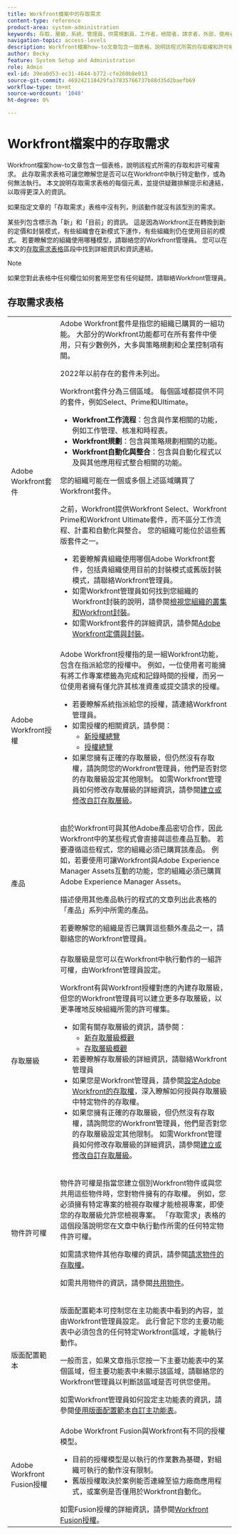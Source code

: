 ```yaml
---
title: Workfront檔案中的存取需求
content-type: reference
product-area: system-administration
keywords: 存取，層級，系統，管理員，供需規劃員，工作者，檢閱者，請求者，外部，使用者
navigation-topic: access-levels
description: Workfront檔案how-to文章包含一個表格，說明該程式所需的存取權和許可權。 本文詳細說明存取需求表格，並包含詳細資訊的連結。
author: Becky
feature: System Setup and Administration
role: Admin
exl-id: 39ea0d53-ec31-4644-b772-cfe260b8e013
source-git-commit: 469242118429fa37835766737b88d35d2baefb69
workflow-type: tm+mt
source-wordcount: '1048'
ht-degree: 0%

---
```


# Workfront檔案中的存取需求

Workfront檔案how-to文章包含一個表格，說明該程式所需的存取和許可權需求。 此存取需求表格可讓您瞭解您是否可以在Workfront中執行特定動作，或為何無法執行。 本文說明存取需求表格的每個元素，並提供疑難排解提示和連結，以取得更深入的資訊。

如果指定文章的「存取需求」表格中沒有列，則該動作就沒有該型別的需求。

某些列包含標示為「新」和「目前」的資訊。 這是因為Workfront正在轉換到新的定價和封裝模式，有些組織會在新模式下運作，有些組織則仍在使用目前的模式。 若要瞭解您的組織使用哪種模型，請聯絡您的Workfront管理員。 您可以在本文的[存取需求表格](#the-access-requirements-table)區段中找到詳細資訊和資訊連結。

>[!NOTE]
>
>如果您對此表格中任何欄位如何套用至您有任何疑問，請聯絡Workfront管理員。

## 存取需求表格

<table style="table-layout:auto"> 
 <col> 
 <col> 
 <tbody> 
  <tr> 
   <td role="rowheader">Adobe Workfront套件</td> 
   <td> Adobe Workfront套件是指您的組織已購買的一組功能。 大部分的Workfront功能都可在所有套件中使用，只有少數例外，大多與策略規劃和企業控制項有關。 <p>2022年以前存在的套件未列出。</p>
   <p>Workfront套件分為三個區域。 每個區域都提供不同的套件，例如Select、Prime和Ultimate。<p>
   <ul>
   <li><b>Workfront工作流程</b>：包含與作業相關的功能，例如工作管理、核准和時程表。</li>
   <li><b>Workfront規劃</b>：包含與策略規劃相關的功能。</li>
   <li><b>Workfront自動化與整合</b>：包含與自動化程式以及與其他應用程式整合相關的功能。</li>
   </ul>
  <p>您的組織可能在一個或多個上述區域購買了Workfront套件。</p>
  <p>之前，Workfront提供Workfront Select、Workfront Prime和Workfront Ultimate套件，而不區分工作流程、計畫和自動化與整合。 您的組織可能位於這些舊版套件之一。 
   <ul><li>若要瞭解貴組織使用哪個Adobe Workfront套件，包括貴組織使用目前的封裝模式或舊版封裝模式，請聯絡Workfront管理員。</li>
   <li>如需Workfront管理員如何找到您組織的Workfront封裝的說明，請參閱<a href="/help/quicksilver/administration-and-setup/get-started-wf-administration/firewall-overview.md#view-your-organizations-cluster-and-workfront-package" class="MCXref xref">檢視您組織的叢集和Workfront封裝</a>。</li><li>如需Workfront套件的詳細資訊，請參閱<a href="https://business.adobe.com/products/workfront/pricing.html">Adobe Workfront定價與封裝</a>。</li></ul> </td> 
  </tr> 
  <tr> 
   <td role="rowheader">Adobe Workfront授權</td> 
   <td> Adobe Workfront授權指的是一組Workfront功能，包含在指派給您的授權中。 例如，一位使用者可能擁有將工作專案標籤為完成和記錄時間的授權，而另一位使用者擁有僅允許其核准資產或提交請求的授權。 <p> 
   <ul>
   <li>若要瞭解系統指派給您的授權，請連絡Workfront管理員。</li>
   <li>如需授權的相關資訊，請參閱：
   <ul>
   <li><a href="/help/quicksilver/administration-and-setup/add-users/how-access-levels-work/licenses-overview.md" class="MCXref xref">新授權總覽</a></li>
   <li><a href="/help/quicksilver/administration-and-setup/add-users/access-levels-and-object-permissions/wf-licenses.md" class="MCXref xref">授權總覽</a></li></ul></li>
   <li>如果您擁有正確的存取層級，但仍然沒有存取權，請詢問您的Workfront管理員，他們是否對您的存取層級設定其他限制。 如需Workfront管理員如何修改存取層級的詳細資訊，請參閱<a href="/help/quicksilver/administration-and-setup/get-started-wf-administration/firewall-overview.md#view-your-organizations-cluster-and-workfront-package" class="MCXref xref">建立或修改自訂存取層級</a>。
   </ul>
      </p> </td> 
  </tr> 
  <tr> 
   <td role="rowheader">產品</td> 
   <td><p>由於Workfront可與其他Adobe產品密切合作，因此Workfront中的某些程式會直接與這些產品互動。 若要遵循這些程式，您的組織必須已購買該產品。 例如，若要使用可讓Workfront與Adobe Experience Manager Assets互動的功能，您的組織必須已購買Adobe Experience Manager Assets。</p>
   <p>描述使用其他產品執行的程式的文章列出此表格的「產品」系列中所需的產品。</p>
   <p>若要瞭解您的組織是否已購買這些額外產品之一，請聯絡您的Workfront管理員。</p></td> 
  </tr> 
  <tr> 
   <td role="rowheader">存取層級</td> 
   <td> 存取層級是您可以在Workfront中執行動作的一組許可權，由Workfront管理員設定。 <p>Workfront有與Workfront授權對應的內建存取層級，但您的Workfront管理員可以建立更多存取層級，以更準確地反映組織所需的許可權集。</p>
   <ul>
    <li>如需有關存取層級的資訊，請參閱：
   <ul>
   <li><a href="/help/quicksilver/administration-and-setup/add-users/how-access-levels-work/access-level-overview.md" class="MCXref xref">新存取層級概觀</a></li>
   <li><a href="/help/quicksilver/administration-and-setup/add-users/access-levels-and-object-permissions/access-levels-overview.md" class="MCXref xref">存取層級概觀</a></li></ul></li>
    <li>若要瞭解存取層級的詳細資訊，請聯絡Workfront管理員</li>
    <li>如果您是Workfront管理員，請參閱<a href="/help/quicksilver/administration-and-setup/add-users/configure-and-grant-access/configure-access.md" class="MCXref xref">設定Adobe Workfront的存取權</a>，深入瞭解如何授與存取層級中特定物件的存取權。</li>  
   <li>如果您擁有正確的存取層級，但仍然沒有存取權，請詢問您的Workfront管理員，他們是否對您的存取層級設定其他限制。 如需Workfront管理員如何修改存取層級的詳細資訊，請參閱<a href="/help/quicksilver/administration-and-setup/add-users/configure-and-grant-access/create-modify-access-levels.md" class="MCXref xref">建立或修改自訂存取層級</a>。</li>
    </td>
  </tr> 
  <tr> 
   <td role="rowheader">物件許可權</td> 
   <td><p>物件許可權是指當您建立個別Workfront物件或與您共用這些物件時，您對物件擁有的存取權。 例如，您必須擁有特定專案的檢視存取權才能檢視專案，即使您的存取層級允許您檢視專案。 「存取需求」表格的這個段落說明您在文章中執行動作所需的任何特定物件許可權。</p>
   <p>如需請求物件其他存取權的資訊，請參閱<a href="/help/quicksilver/workfront-basics/grant-and-request-access-to-objects/request-access.md" class="MCXref xref">請求物件的存取權</a>。</p><p>如需共用物件的資訊，請參閱<a href="/help/quicksilver/workfront-basics/grant-and-request-access-to-objects/share-an-object.md" class="MCXref xref">共用物件</a>。</p></td> 
  </tr> 
  <tr> 
   <td role="rowheader">版面配置範本</td> 
   <td><p>版面配置範本可控制您在主功能表中看到的內容，並由Workfront管理員設定。 此行會記下您的主要功能表中必須包含的任何特定Workfront區域，才能執行動作。</p><p>一般而言，如果文章指示您按一下主要功能表中的某個區域，但主要功能表中未顯示該區域，請聯絡您的Workfront管理員以判斷該區域是否可供您使用。</p><p>
   如需Workfront管理員如何設定主功能表的資訊，請參閱<a href="/help/quicksilver/administration-and-setup/customize-workfront/use-layout-templates/customize-main-menu.md" class="MCXref xref">使用版面配置範本自訂主功能表</a>。</p>
   </td> 
  </tr> 
  <tr> 
   <td role="rowheader">Adobe Workfront Fusion授權</td> 
   <td>Adobe Workfront Fusion與Workfront有不同的授權模型。 
   <ul><li>目前的授權模型是以執行的作業數為基礎，對組織可執行的動作沒有限制。 </li>
   <li>舊版授權取決於案例能否連線至協力廠商應用程式，或案例是否僅用於Workfront自動化。 </li>
   </ul>
   如需Fusion授權的詳細資訊，請參閱<a href="https://experienceleague.adobe.com/en/docs/workfront-fusion/using/set-up-and-manage-fusion/licensing-and-operations-overviews/license-automation-vs-integration" class="MCXref xref">Workfront Fusion授權</a>。
   </td> 
  </tr> 
 </tbody> 
</table>
